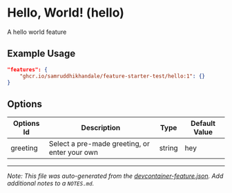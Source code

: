 
# Hello, World! (hello)

A hello world feature

## Example Usage

```json
"features": {
    "ghcr.io/samruddhikhandale/feature-starter-test/hello:1": {}
}
```

## Options

| Options Id | Description | Type | Default Value |
|-----|-----|-----|-----|
| greeting | Select a pre-made greeting, or enter your own | string | hey |



---

_Note: This file was auto-generated from the [devcontainer-feature.json](https://github.com/samruddhikhandale/feature-starter-test/blob/main/src/hello/devcontainer-feature.json).  Add additional notes to a `NOTES.md`._

